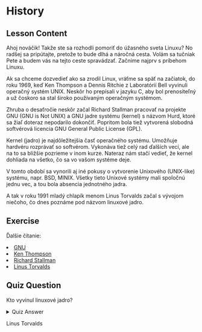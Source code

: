 # History

## Lesson Content

Ahoj nováčik! Takže ste sa rozhodli pomoriť do úžasného sveta Linuxu? No radšej sa pripútajte, pretože to bude dlhá a náročná cesta. Volám sa tučniak Pete a budem vás na tejto ceste spravádzať. Začnime najprv s príbehom Linuxu. 

Ak sa chceme dozvedieť ako sa zrodil Linux, vráťme sa späť na začiatok, do roku 1969, keď Ken Thompson a Dennis Ritchie z Laboratórií Bell vyvinuli operačný systém UNIX. Neskôr ho prepísali v jazyku C, aby bol prenositeľný a už čoskoro sa stal široko používaným operačným systémom. 

Zhruba o desaťročie neskôr začal Richard Stallman pracovať na projekte GNU (GNU is Not UNIX) a GNU jadre systému (kernel) s názvom Hurd, ktoré sa žiaľ doteraz nepodarilo dokončiť. Popritom bola tiež vytvorená slobodná softvérová licencia GNU General Public License (GPL).

Kernel (jadro) je najdôležitejšia časť operačného systému. Umožňuje hardvéru rozprávať so softvérom. Vykonáva tiež celý rad ďalších vecí, ale na to sa bližšie pozrieme v inom kurze. Nateraz nám stačí vedieť, že kernel dohliada na všetko, čo sa vo vašom systéme deje. 

V tomto období sa vynorili aj iné pokusy o vytvorenie Unixového (UNIX-like) systému, napr. BSD, MINIX. Všetky tieto Unixové systémy mali spoločnú jednu vec, a tou bola absencia jednotného jadra. 

A tak v roku 1991 mladý chlapík menom Linus Torvalds začal s vývojom niečoho, čo dnes poznáme pod názvom linuxové jadro.

## Exercise

Ďalšie čítanie:
<li><a href='https://www.gnu.org/home.en.html'>GNU</a></li>
<li><a href='https://en.wikipedia.org/wiki/Ken_Thompson'>Ken Thompson</a></li>
<li><a href='https://stallman.org/'>Richard Stallman</a></li>
<li><a href='https://en.wikipedia.org/wiki/Linus_Torvalds'>Linus Torvalds</a></li>

## Quiz Question

Kto vyvinul linuxové jadro? 

<details>
    <summary>Quiz Answer</summary>
</details>

Linus Torvalds